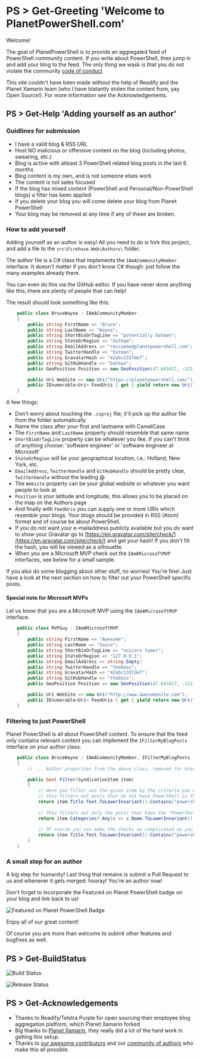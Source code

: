 # PS > Get-Greeting 'Welcome to PlanetPowerShell.com'

Welcome!

The goal of PlanetPowerShell is to provide an aggregated feed of PowerShell community content. If you write about PowerShell, then jump in and add your blog to the feed. The only thing we wask is that you do not violate the community [code of conduct](https://github.com/planetpowershell/planetpowershell/blob/master/CODE_OF_CONDUCT.md)

This site couldn't have been made without the help of Readify and the Planet Xamarin team (who I have blatantly stolen the content from, yay Open Source!). For more information see the Acknowledgements.

## PS > Get-Help 'Adding yourself as an author'

### Guidlines for submission

- I have a valid blog & RSS URL
- Host NO malicious or offensive content on the blog (including photos, swearing, etc.)
- Blog is active with atleast 3 PowerShell related blog posts in the last 6 months
- Blog content is my own, and is not someone elses work
- The content is not sales focused
- If the blog has mixed content (PowerShell and Personal/Non-PowerShell blogs) a filter has been applied
- If you delete your blog you will come delete your blog from Planet PowerShell
- Your blog may be removed at any time if any of these are broken.

### How to add yourself

Adding yourself as an author is easy! All you need to do is fork this project, and add a file to the `src\Firehose.Web\Authors\` folder.

The author file is a C# class that implements the `IAmACommunityMember` interface. It doesn't matter if you don't know C# though: just follow the many examples already there.

You can even do this via the GitHub editor. If you have never done anything like this, there are plenty of people that can help!

The result should look something like this:

``` csharp
    public class BruceWayne : IAmACommunityMember
    {
        public string FirstName => "Bruce";
        public string LastName => "Wayne";
        public string ShortBioOrTagLine => "potentially batman";
        public string StateOrRegion => "Gotham";
        public string EmailAddress => "rescueme@planetpowershell.com";
        public string TwitterHandle => "batman";
        public string GravatarHash => "42abc1337def";
        public string GitHubHandle => "batman";
        public GeoPosition Position => new GeoPosition(47.643417, -122.126083);

        public Uri WebSite => new Uri("https://planetpowershell.com/");
        public IEnumerable<Uri> FeedUris { get { yield return new Uri("https://planetpowershell.com/rss"); } }
    }
```

A few things:

- Don't worry about touching the `.csproj` file; it'll pick up the author file from the folder automatically
- Name the class after your first and lastname with CamelCase
- The `FirstName` and `LastName` property should resemble that same name
- `ShortBioOrTagLine` property can be whatever you like. If you can't think of anything choose: 'software engineer' or 'software engineer at Microsoft'
- `StateOrRegion` will be your geographical location, i.e.: Holland, New York, etc.
- `EmailAddress`, `TwitterHandle` and `GitHubHandle` should be pretty clear, `TwitterHandle` without the leading @
- The `Website` property can be your global website or whatever you want people to look at
- `Position` is your latitude and longitude, this allows you to be placed on the map on the Authors page
- And finally with `FeedUris` you can supply one or more URIs which resemble your blogs. Your blogs should be provided in RSS (Atom) format and of course be about PowerShell. 
- If you do not want your e-mailaddress publicly available but you _do_ want to show your Gravatar go to [https://en.gravatar.com/site/check/](https://en.gravatar.com/site/check/) and get your hash! If you don't fill the hash, you will be viewed as a silhouette.
- When you are a Microsoft MVP check out the `IAmAMicrosoftMVP` interfaces, see below for a small sample.

If you also do some blogging about other stuff, no worries! You're fine! Just have a look at the next section on how to filter out your PowerShell specific posts.

#### Special note for Microsoft MVPs

Let us know that you are a Microsoft MVP using the `IAmAMicrosoftMVP` interface.

``` csharp
    public class MVPGuy : IAmAMicrosoftMVP
    {
        public string FirstName => "Awesome";
        public string LastName => "Sauce";
        public string ShortBioOrTagLine => "unicorn tamer";
        public string StateOrRegion => "127.0.0.1";
        public string EmailAddress => string.Empty;
        public string TwitterHandle => "theboss";
        public string GravatarHash => "42abc1337def";
        public string GitHubHandle => "theboss";
        public GeoPosition Position => new GeoPosition(47.643417, -122.126083);

        public Uri WebSite => new Uri("http://www.awesomesite.com");
        public IEnumerable<Uri> FeedUris { get { yield return new Uri("http://www.awesomesite.com/feed/"); } }
    }
```

### Filtering to just PowerShell

Planet PowerShell is all about PowerShell content. To ensure that the feed only contains relevant content you can implement the `IFilterMyBlogPosts` interface on your author class.

``` csharp
    public class BruceWayne : IAmACommunityMember, IFilterMyBlogPosts
    {
        // ... Author properties from the above class, removed for brevity

        public bool Filter(SyndicationItem item)
        {
            // Here you filter out the given item by the criteria you want, i.e.
            // this filters out posts that do not have PowerShell in the title
            return item.Title.Text.ToLowerInvariant().Contains("powershell");
            
            // This filters out only the posts that have the "PowerShell" category
            return item.Categories?.Any(c => c.Name.ToLowerInvariant().Equals("powershell")) ?? false;
            
            // Of course you can make the checks as complicated as you want and combine some stuff
            return item.Title.Text.ToLowerInvariant().Contains("powershell") && (item.Categories?.Any(c => c.Name.ToLowerInvariant().Equals("powershell")) ?? false);
        }
    }
```

### A small step for an author

A big step for humanity! Last thing that remains is submit a Pull Request to us and whenever it gets merged: hooray! You're an author now!

Don't forget to incorporate the Featured on Planet PowerShell badge on your blog and link back to us!

![Featured on Planet PowerShell Badge](https://www.planetpowershell.com/Content/img/planetpowershell-featured-badge.png)

Enjoy all of our great content!

Of course you are more than welcome to submit other features and bugfixes as well.

## PS > Get-BuildStatus

![Build Status](https://dev.azure.com/planetpowershell/Planet%20PowerShell/_apis/build/status/planetpowershell.planetpowershell?branchName=master)

![Release Status](https://vsrm.dev.azure.com/planetpowershell/_apis/public/Release/badge/ada87215-ce32-443c-a0b7-5512f6b742ed/3/4)

## PS > Get-Acknowledgements

- Thanks to Readify/Telstra Purple for open sourcing their employee blog aggregation platform, which Planet Xamarin forked.
- Big thanks to [Planet Xamarin](https://planetxamarin.com), they really did a lot of the hard work in getting this setup.
- Thanks to [our awesome contributors](https://github.com/planetpowershell/planetpowershell/graphs/contributors) and our [community of authors](https://github.com/planetpowershell/planetpowershell/tree/master/src/Firehose.Web/Authors) who make this all possible.
